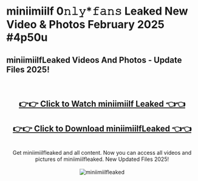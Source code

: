 # miniimiilf 0𝚗𝚕𝚢*𝚏𝚊𝚗𝚜 Leaked New Video & Photos February 2025 #4p50u

<h2>miniimiilfLeaked Videos And Photos - Update Files 2025!</h2>
<br>
<div align="center">
<h2><a href="https://mediaupload.pro?title=miniimiilf&ref=11F" rel="nofollow">👉👉 Click to Watch miniimiilf Leaked 👈👈</a></h2>
<h2><a href="https://mediaupload.pro?title=miniimiilf&ref=11F" rel="nofollow">👉👉 Click to Download miniimiilfLeaked 👈👈</a></h2>
<br>
Get miniimiilfleaked and all content. Now you can access all videos and pictures of miniimiilfleaked. New Updated Files 2025!
<br>
<br>
<a href="https://mediaupload.pro?title=miniimiilf&ref=11F" rel="nofollow" data-target="animated-image.originalLink"><img src="https://i.ibb.co/Gkj2r4b/banner.png" alt="miniimiilfleaked" style="max-width: 100%; display: inline-block;" data-target="animated-image.originalImage"></a>
</div>
<br>

